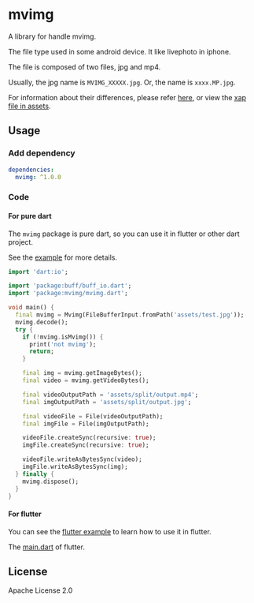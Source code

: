 # mvimg

A library for handle mvimg.

The file type used in some android device.
It like livephoto in iphone.

The file is composed of two files, jpg and mp4.

Usually, the jpg name is `MVIMG_XXXXX.jpg`.
Or, the name is `xxxx.MP.jpg`.

For information about their differences, please refer [here][issue], or view the [xap file in assets][xap].

## Usage

### Add dependency

```yaml
dependencies:
  mvimg: ^1.0.0
```

### Code

#### For pure dart

The `mvimg` package is pure dart, so you can use it in flutter or other dart project.

See the [example][example] for more details.

```dart
import 'dart:io';

import 'package:buff/buff_io.dart';
import 'package:mvimg/mvimg.dart';

void main() {
  final mvimg = Mvimg(FileBufferInput.fromPath('assets/test.jpg'));
  mvimg.decode();
  try {
    if (!mvimg.isMvimg()) {
      print('not mvimg');
      return;
    }

    final img = mvimg.getImageBytes();
    final video = mvimg.getVideoBytes();

    final videoOutputPath = 'assets/split/output.mp4';
    final imgOutputPath = 'assets/split/output.jpg';

    final videoFile = File(videoOutputPath);
    final imgFile = File(imgOutputPath);

    videoFile.createSync(recursive: true);
    imgFile.createSync(recursive: true);

    videoFile.writeAsBytesSync(video);
    imgFile.writeAsBytesSync(img);
  } finally {
    mvimg.dispose();
  }
}

```

#### For flutter

You can see the [flutter example][flutter_example] to learn how to use it in flutter.

The [main.dart][flutter_example_main] of flutter.

## License

Apache License 2.0

[issue]: https://github.com/SimpleMobileTools/Simple-Gallery/issues/1426#issuecomment-982855006
[xap]: https://github.com/CaiJingLong/mvimg/tree/main/assets
[flutter_example]: example/mvimg_flutter_example
[flutter_example_main]: example/mvimg_flutter_example/lib/main.dart
[example]: example/mvimg_example.dart

